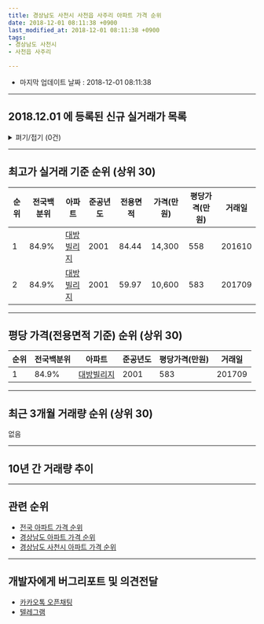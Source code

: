 ```yaml
---
title: 경상남도 사천시 사천읍 사주리 아파트 가격 순위
date: 2018-12-01 08:11:38 +0900
last_modified_at: 2018-12-01 08:11:38 +0900
tags:
- 경상남도 사천시
- 사천읍 사주리

---
```


* 마지막 업데이트 날짜 : 2018-12-01 08:11:38

---

## 2018.12.01 에 등록된 신규 실거래가 목록

<details>
<summary>펴기/접기 (0건)</summary>
<div markdown="1">

|아파트|전국백분위|준공년도|전용면적|가격(만원)|평당가격(만원)|거래일|
|---|---|---|---|---|---|---|
|없음|||||||


</div>
</details>

---

## 최고가 실거래 기준 순위 (상위 30)


|순위|전국백분위|아파트|준공년도|전용면적|가격(만원)|평당가격(만원)|거래일|
|---|---|---|---|---|---|---|---|
|1|84.9%|[대방빌리지](https://search.naver.com/search.naver?query=%EA%B2%BD%EC%83%81%EB%82%A8%EB%8F%84+%EC%82%AC%EC%B2%9C%EC%8B%9C+%EC%82%AC%EC%B2%9C%EC%9D%8D+%EC%82%AC%EC%A3%BC%EB%A6%AC+%EB%8C%80%EB%B0%A9%EB%B9%8C%EB%A6%AC%EC%A7%80)|2001|84.44|14,300|558|201610|
|2|84.9%|[대방빌리지](https://search.naver.com/search.naver?query=%EA%B2%BD%EC%83%81%EB%82%A8%EB%8F%84+%EC%82%AC%EC%B2%9C%EC%8B%9C+%EC%82%AC%EC%B2%9C%EC%9D%8D+%EC%82%AC%EC%A3%BC%EB%A6%AC+%EB%8C%80%EB%B0%A9%EB%B9%8C%EB%A6%AC%EC%A7%80)|2001|59.97|10,600|583|201709|


---

## 평당 가격(전용면적 기준) 순위 (상위 30)


|순위|전국백분위|아파트|준공년도|평당가격(만원)|거래일|
|---|---|---|---|---|---|
|1|84.9%|[대방빌리지](https://search.naver.com/search.naver?query=%EA%B2%BD%EC%83%81%EB%82%A8%EB%8F%84+%EC%82%AC%EC%B2%9C%EC%8B%9C+%EC%82%AC%EC%B2%9C%EC%9D%8D+%EC%82%AC%EC%A3%BC%EB%A6%AC+%EB%8C%80%EB%B0%A9%EB%B9%8C%EB%A6%AC%EC%A7%80)|2001|583|201709|


---

## 최근 3개월 거래량 순위 (상위 30)

없음

---

## 10년 간 거래량 추이


<div style="width:100%;">
    <canvas id="deal_progress" height="250"></canvas>
</div>

<script>
new Chart(document.getElementById("deal_progress"), {
    type: 'line',
    data: {
        labels: ['200812','200901','200902','200903','200904','200905','200906','200907','200908','200909','200910','200911','200912','201001','201002','201003','201004','201005','201006','201007','201008','201009','201010','201011','201012','201101','201102','201103','201104','201105','201106','201107','201108','201109','201110','201111','201112','201201','201202','201203','201204','201205','201206','201207','201208','201209','201210','201211','201212','201301','201302','201303','201304','201305','201306','201307','201308','201309','201310','201311','201312','201401','201402','201403','201404','201405','201406','201407','201408','201409','201410','201411','201412','201501','201502','201503','201504','201505','201506','201507','201508','201509','201510','201511','201512','201601','201602','201603','201604','201605','201606','201607','201608','201609','201610','201611','201612','201701','201702','201703','201704','201705','201706','201707','201708','201709','201710','201711','201712','201801','201802','201803','201804','201805','201806','201807','201808','201809','201810','201811','201812'],
        datasets: [{
            label: '실거래 수',
            pointRadius: 1,
            data: [0, 0, 0, 1, 1, 2, 0, 1, 0, 0, 2, 0, 0, 4, 1, 0, 0, 1, 1, 2, 1, 0, 1, 0, 2, 0, 0, 1, 3, 2, 1, 4, 1, 0, 0, 1, 0, 1, 0, 1, 1, 0, 0, 1, 0, 0, 2, 2, 0, 1, 0, 2, 3, 1, 3, 5, 1, 0, 1, 4, 3, 4, 1, 4, 1, 2, 0, 0, 2, 0, 6, 1, 2, 4, 3, 1, 7, 1, 1, 3, 1, 0, 2, 1, 2, 0, 1, 1, 0, 2, 2, 1, 0, 0, 1, 0, 1, 0, 1, 1, 2, 1, 0, 3, 0, 1, 0, 1, 2, 0, 1, 1, 0, 1, 0, 1, 0, 1, 0, 0, 0],
            borderColor: "rgba(255, 201, 14, 1)",
            backgroundColor: "rgba(255, 201, 14, 0.5)",
            fill: true,
        }]
    },
    options: {
        responsive: true,
        title: {
            display: true,
            text: '10년간 거래량 추이'
        },
        tooltips: {
            mode: 'index',
            intersect: false,
        },
        hover: {
            mode: 'nearest',
            intersect: true
        },
        scales: {
            xAxes: [{
                display: true,
                scaleLabel: {
                    display: true,
                    labelString: '년/월'
                }
            }],
            yAxes: [{
                display: true,
                ticks: {
                    suggestedMin: 0,
                },
                scaleLabel: {
                    display: true,
                    labelString: '실거래 수'
                }
            }]
        }
    }
});

</script>


---

## 관련 순위

- [전국 아파트 가격 순위](https://inasie.github.io/apt-ranking/전국)
- [경상남도 아파트 가격 순위](https://inasie.github.io/apt-ranking/경상남도)
- [경상남도 사천시 아파트 가격 순위](https://inasie.github.io/apt-ranking/경상남도-사천시)


---

## 개발자에게 버그리포트 및 의견전달

- [카카오톡 오픈채팅](https://open.kakao.com/o/gLJUAP4)
- [텔레그램](https://t.me/inasie)

